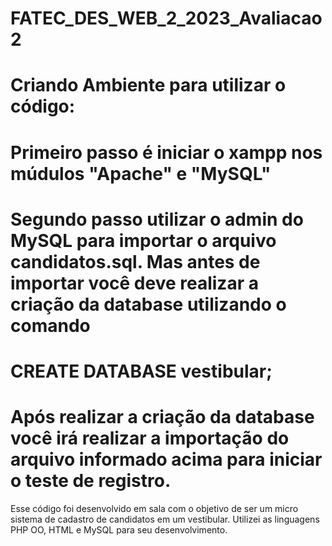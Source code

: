 # FATEC_DES_WEB_2_2023_Avaliacao2
 
# Criando Ambiente para utilizar o código:
# Primeiro passo é iniciar o xampp nos múdulos "Apache" e "MySQL"
# Segundo passo utilizar o admin do MySQL para importar o arquivo candidatos.sql. Mas antes de importar você deve realizar a criação da database utilizando o comando
# CREATE DATABASE vestibular;
# Após realizar a criação da database você irá realizar a importação do arquivo informado acima para iniciar o teste de registro.

Esse código foi desenvolvido em sala com o objetivo de ser um micro sistema de cadastro de candidatos em um vestibular.
Utilizei as linguagens PHP OO, HTML e MySQL para seu desenvolvimento.
